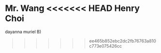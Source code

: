 Mr. Wang
<<<<<<< HEAD
Henry Choi
=======
dayanna muriel B)
>>>>>>> ee465b852ebc2dc2fb76763a810c773e075426cc
